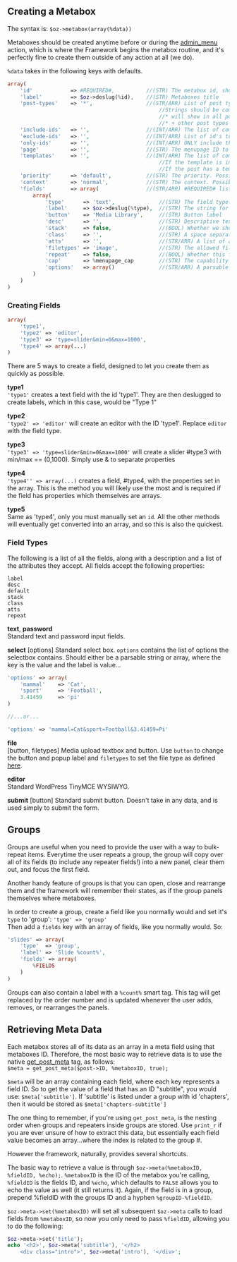 ## Creating a Metabox
The syntax is: `$oz->metabox(array(%data))`

Metaboxes should be created anytime before or during the [admin_menu](http://codex.wordpress.org/Plugin_API/Action_Reference/admin_menu) action, which is where the Framework begins the metabox routine, and it's perfectly fine to create them outside of any action at all (we do). 

`%data` takes in the following keys with defaults.  
```php
array(
	'id'			=> #REQUIRED#,			//(STR) The metabox id, should be a slug
	'label'			=> $oz->deslug(%id), 	//(STR) Metaboxes title
	'post-types'	=> '*',					//(STR/ARR) List of post types, by id, to attach this metabox to. 
												//Strings should be comma separated and w/o spaces. 
												//* will show in all post types
												//* + other post types will exclude those, eg '*,page,post' will show EVERYWHERE except pages and posts
	'include-ids'	=> '',					//(INT/ARR) The list of comma separated post ID's to include...regardless of post-type
	'exclude-ids'	=> '',					//(INT/ARR) List of id's to exclude...regardless of post type
	'only-ids'		=> '',					//(INT/ARR) ONLY include these ID's...regardless of post type
	'page'			=> '',					//(STR) The menupage ID to display on. Only 
	'templates'		=> '',					//(INT/ARR) The list of comma separated template filenames for this metabox. So if you have a template named 'about.php', then 'about.php' is the template name.
												//If the template is in a directory inside the themes folder, then the template name includes the directory(-ies). So if you have a template, 'about.php' inside the folder 'templates/', then the template name is 'templates/about.php'
												//If the post has a template assigned, then metabox MUST contain the template in order to show
	'priority'		=> 'default',			//(STR) The priority. Possible == (high, core, default, low) See: http://codex.wordpress.org/Function_Reference/add_meta_box
	'context'		=> 'normal',			//(STR) The context. Possible == (normal, advanced, side). See the link above
	'fields'		=> array(				//(STR/ARR) #REQUIRED# list of fields. See the "Creating Fields" section for more information
		array(
			'type'		=> 'text',				//(STR) The field type. See the listing below
			'label'		=> $oz->deslug(%type), 	//(STR) The string for the fields associated label
			'button'	=> 'Media Library', 	//(STR) Button label
			'desc'		=> '', 					//(STR) Descriptive text shown below the field
			'stack'		=> false,				//(BOOL) Whether we should stack the label above the field. By default, they are arranged horizontally
			'class'		=> '',					//(STR) A space separated list of extra classes to add. They all recieve 'oz-field oz-%type'
			'atts'		=> '', 					//(STR/ARR) A list of additional attributes to use. Can be a parsable string ('key=value&...') or an associative array. Double Quotes will automatically wrap values.
			'filetypes' => 'image',				//(STR) The allowed filetypes for file uploads. Not really sure what other values can be used though...
			'repeat'	=> false,				//(BOOL) Whether this field is a repeater! Groups are automatically built as repeaters
			'cap'		=> %menupage_cap		//(STR) The capability type required to save. Only used in menupages for now as an extra layer of security
			'options'	=> array() 				//(STR/ARR) A parsable string or array of options (LABEL=>VALUE) for select boxes
		)
	)
)
```

### Creating Fields
```php
array(
	'type1',
	'type2'	=> 'editor',
	'type3'	=> 'type=slider&min=0&max=1000',
	'type4'	=> array(...)
)
```
There are 5 ways to create a field, designed to let you create them as quickly as possible.

**type1**  
`'type1'` creates a text field with the id 'type1'. They are then deslugged to create labels, which in this case, would be "Type 1"

**type2**  
`'type2' => 'editor'` will create an editor with the ID 'type1'. Replace `editor` with the field type.

**type3**  
`'type3' => 'type=slider&min=0&max=1000'` will create a slider #type3 with min/max == (0,1000). Simply use & to separate properties

**type4**  
`'type4'' => array(...)` creates a field, #type4, with the properties set in the array. This is the method you will likely use the most and is required if the field has properties which themselves are arrays.

**type5**  
Same as 'type4', only you must manually set an `id`. All the other methods will eventually get converted into an array, and so this is also the quickest.

### Field Types
The following is a list of all the fields, along with a description and a list of the attributes they accept. All fields accept the following properties:  
```
label
desc
default
stack
class
atts
repeat
```

**text**, **password**  
Standard text and password input fields.

**select**
[options] Standard select box. `options` contains the list of options the selectbox contains. Should either be a parsable string or array, where the key is the value and the label is value...
```php
'options' => array(
	'mammal' 	=> 'Cat',
	'sport' 	=> 'Football',
	3.41459 	=> 'pi'
)

//...or...

'options' => 'mammal=Cat&sport=Football&3.41459=Pi'
```

**file**  
[button, filetypes] Media upload textbox and button. Use `button` to change the button and popup label and `filetypes` to set the file type as defined [here](http://wordpress.org/support/topic/using-wps-thickbox-in-a-plugin?replies=17#post-2149133).

**editor**  
Standard WordPress TinyMCE WYSIWYG.

**submit**
[button] Standard submit button. Doesn't take in any data, and is used simply to submit the form.

## Groups
Groups are useful when you need to provide the user with a way to bulk-repeat items. Everytime the user repeats a group, the group will copy over all of its fields (to include any repeater fields!) into a new panel, clear them out, and focus the first field.

Another handy feature of groups is that you can open, close and rearrange them and the framework will remember their states, as if the group panels themselves where metaboxes.

In order to create a group, create a field like you normally would and set it's `type` to 'group': `'type' => 'group'`  
Then add a `fields` key with an array of fields, like you normally would. So:
```php
'slides' => array(
	'type'	=> 'group',
	'label' => 'Slide %count%',
	'fields' => array(
		%FIELDS
	)
)
```
Groups can also contain a label with a `%count%` smart tag. This tag will get replaced by the order number and is updated whenever the user adds, removes, or rearranges the panels.

## Retrieving Meta Data
Each metabox stores all of its data as an array in a meta field using that metaboxes ID. Therefore, the most basic way to retrieve data is to use the native [get_post_meta](http://codex.wordpress.org/Function_Reference/get_post_meta) tag, as follows:  
`$meta = get_post_meta($post->ID, %metaboxID, true);`

`$meta` will be an array containing each field, where each key represents a field ID. So to get the value of a field that has an ID "subtitle", you would use: `$meta['subtitle']`. If 'subtitle' is listed under a group with id 'chapters', then it would be stored as `$meta['chapters-subtitle']`

The one thing to remember, if you're using `get_post_meta`, is the nesting order when groups and repeaters inside groups are stored. Use `print_r` if you are ever unsure of how to extract this data, but essentially each field value becomes an array...where the index is related to the group #.

However the framework, naturally, provides several shortcuts. 

The basic way to retrieve a value is through `$oz->meta(%metaboxID, %fieldID, %echo);`. `%metaboxID` is the ID of the metabox you're calling, `%fieldID` is the fields ID, and `%echo`, which defaults to `FALSE` allows you to echo the value as well (it still returns it). Again, if the field is in a group, prepend %fieldID with the groups ID and a hyphen `%groupID-%fieldID`.

`$oz->meta->set(%metaboxID)` will set all subsequent `$oz->meta` calls to load fields from `%metaboxID`, so now you only need to pass `%fieldID`, allowing you to do the following:  
```php
$oz->meta->set('title');
echo '<h2>', $oz->meta('subtitle'), '</h2>
	<div class="intro">', $oz->meta('intro'), '</div>';
```
